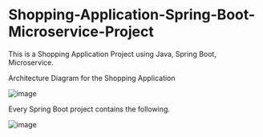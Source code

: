 # Shopping-Application-Spring-Boot-Microservice-Project
This is a Shopping Application Project using Java, Spring Boot, Microservice. 


Architecture Diagram for the Shopping Application

![image](https://github.com/user-attachments/assets/dd2d79fe-8599-4d1c-a789-29b27e45943b)

Every Spring Boot project contains the following.

![image](https://github.com/user-attachments/assets/85f7784e-d400-4dd4-a3a1-465edfbb026e)

